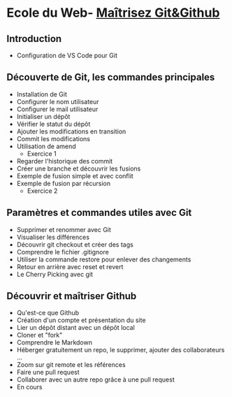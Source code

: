 # Ecole du Web- [Maîtrisez Git&Github](https://www.ecole-du-web.net/courses/)
## Introduction
* Configuration de VS Code pour Git

## Découverte de Git, les commandes principales
* Installation de Git
* Configurer le nom utilisateur
* Configurer le mail utilisateur
* Initialiser un dépôt
* Vérifier le statut du dépôt
* Ajouter les modifications en transition
* Commit les modifications
* Utilisation de amend
  *  Exercice 1
* Regarder l'historique des commit
* Créer une branche et découvrir les fusions
* Exemple de fusion simple et avec conflit
* Exemple de fusion par récursion
  *  Exercice 2

## Paramètres et commandes utiles avec Git
* Supprimer et renommer avec Git
* Visualiser les différences
* Découvrir git checkout et créer des tags
* Comprendre le fichier .gitignore
* Utiliser la commande restore pour enlever des changements
* Retour en arrière avec reset et revert
* Le Cherry Picking avec git

## Découvrir et maîtriser Github
* Qu'est-ce que Github
* Création d'un compte et présentation du site
* Lier un dépôt distant avec un dépôt local
* Cloner et "fork"
* Comprendre le Markdown
* Héberger gratuitement un repo, le supprimer, ajouter des collaborateurs ...
* Zoom sur git remote et les références
* Faire une pull request
* Collaborer avec un autre repo grâce à une pull request
* En cours
